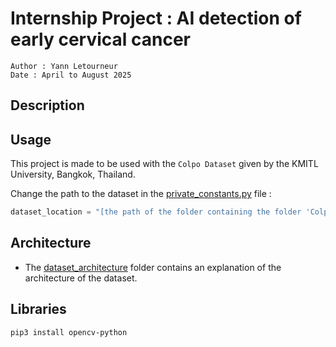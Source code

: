 # Internship Project : AI detection of early cervical cancer

```
Author : Yann Letourneur
Date : April to August 2025
```

## Description


## Usage

This project is made to be used with the `Colpo Dataset` given by the KMITL University, Bangkok, Thailand. 

Change the path to the dataset in the [private_constants.py](private_constants.py) file :

```python
dataset_location = "[the path of the folder containing the folder 'Colpo Dataset']"
```

## Architecture

- The [dataset_architecture](dataset_architecture) folder contains an explanation of the architecture of the dataset. 

## Libraries

```bash
pip3 install opencv-python
```